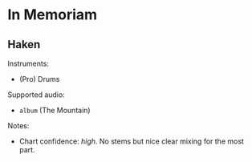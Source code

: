 # In Memoriam

## Haken

Instruments:

  * (Pro) Drums

Supported audio:

  * `album` (The Mountain)

Notes:

  * Chart confidence: *high*. No stems but nice clear mixing for the most part.

